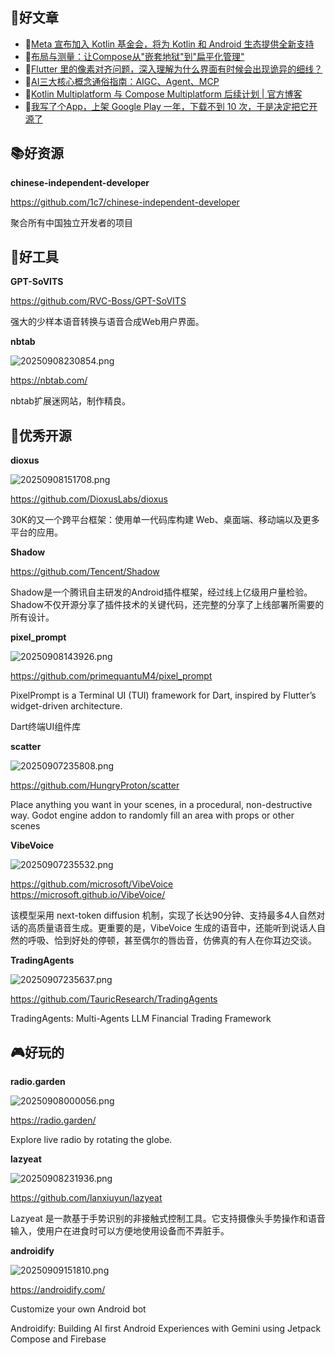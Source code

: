
## 📖好文章 

* 📄[Meta 宣布加入 Kotlin 基金会，将为 Kotlin 和 Android 生态提供全新支持](https://juejin.cn/post/7521642915278487606)
* 📄[布局与测量：让Compose从"嵌套地狱"到"扁平化管理"](https://juejin.cn/post/7542821271174004736)
* 📄[Flutter 里的像素对齐问题，深入理解为什么界面有时候会出现诡异的细线？](https://juejin.cn/post/7518607166904991807)
* 📄[AI三大核心概念通俗指南：AIGC、Agent、MCP](https://juejin.cn/post/7525579161038225443)
* 📄[Kotlin Multiplatform 与 Compose Multiplatform 后续计划 | 官方博客](https://mp.weixin.qq.com/s/BIyyoCPuvFR27u8KXQ9Idw)
* 📄[我写了个App，上架 Google Play 一年，下载不到 10 次，于是决定把它开源了](https://juejin.cn/post/7471630643534512164)


## 📚好资源

**chinese-independent-developer**

https://github.com/1c7/chinese-independent-developer

聚合所有中国独立开发者的项目


## 🔨好工具

**GPT-SoVITS**

https://github.com/RVC-Boss/GPT-SoVITS

强大的少样本语音转换与语音合成Web用户界面。

**nbtab**

![20250908230854.png](imgs/20250908230854.png)

https://nbtab.com/

nbtab扩展迷网站，制作精良。




## 🎈优秀开源


**dioxus**

![20250908151708.png](imgs/20250908151708.png)

https://github.com/DioxusLabs/dioxus

30K的又一个跨平台框架：使用单一代码库构建 Web、桌面端、移动端以及更多平台的应用。


**Shadow**

https://github.com/Tencent/Shadow

Shadow是一个腾讯自主研发的Android插件框架，经过线上亿级用户量检验。 Shadow不仅开源分享了插件技术的关键代码，还完整的分享了上线部署所需要的所有设计。


**pixel_prompt**

![20250908143926.png](imgs/20250908143926.png)

https://github.com/primequantuM4/pixel_prompt

PixelPrompt is a Terminal UI (TUI) framework for Dart, inspired by Flutter’s widget-driven architecture.

Dart终端UI组件库


**scatter**

![20250907235808.png](imgs/20250907235808.png)

https://github.com/HungryProton/scatter

Place anything you want in your scenes, in a procedural, non-destructive way.
Godot engine addon to randomly fill an area with props or other scenes



**VibeVoice**

![20250907235532.png](imgs/20250907235532.png)

https://github.com/microsoft/VibeVoice
https://microsoft.github.io/VibeVoice/


该模型采用 next-token diffusion 机制，实现了长达90分钟、支持最多4人自然对话的高质量语音生成。更重要的是，VibeVoice 生成的语音中，还能听到说话人自然的呼吸、恰到好处的停顿，甚至偶尔的唇齿音，仿佛真的有人在你耳边交谈。


**TradingAgents**

![20250907235637.png](imgs/20250907235637.png)

https://github.com/TauricResearch/TradingAgents

TradingAgents: Multi-Agents LLM Financial Trading Framework



## 🎮好玩的

**radio.garden**

![20250908000056.png](imgs/20250908000056.png)

https://radio.garden/


Explore live radio by rotating the globe.

**lazyeat**

![20250908231936.png](imgs/20250908231936.png)

https://github.com/lanxiuyun/lazyeat

Lazyeat 是一款基于手势识别的非接触式控制工具。它支持摄像头手势操作和语音输入，使用户在进食时可以方便地使用设备而不弄脏手。


**androidify**

![20250909151810.png](imgs/20250909151810.png)

https://androidify.com/

Customize your own Android bot

Androidify: Building AI first Android Experiences with Gemini using Jetpack Compose and Firebase
